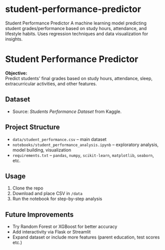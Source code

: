 # student-performance-predictor
Student Performance Predictor  A machine learning model predicting student  grades/performance based on study hours, attendance, and  lifestyle habits.  Uses regression techniques and data visualization for insights. 
# Student Performance Predictor

**Objective:**  
Predict students' final grades based on study hours, attendance, sleep, extracurricular activities, and other features.

## Dataset  
- Source: *Students Performance Dataset*  from Kaggle.  


## Project Structure  
- `data/student_performance.csv` – main dataset  
- `notebooks/student_performance_analysis.ipynb` – exploratory analysis, model building, visualization  
- `requirements.txt` – `pandas`, `numpy`, `scikit-learn`, `matplotlib`, `seaborn`, etc.

## Usage  
1. Clone the repo  
2. Download and place CSV in `/data`  
3. Run the notebook for step-by-step analysis  

## Future Improvements  
- Try Random Forest or XGBoost for better accuracy  
- Add interactivity via Flask or Streamlit  
- Expand dataset or include more features (parent education, test scores etc.)
